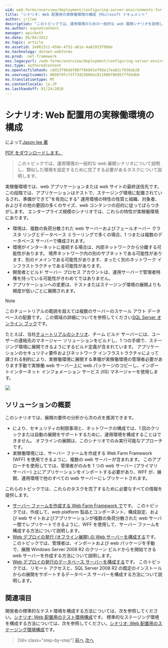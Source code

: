```yaml
---
uid: web-forms/overview/deployment/configuring-server-environments-for-web-deployment/scenario-configuring-a-production-environment-for-web-deployment
title: "シナリオ: Web 配置用の実稼働環境の構成 |Microsoft ドキュメント"
author: jrjlee
description: "このトピックでは、運用環境のための一般的な web 展開シナリオを説明し、同様を設定するために完了する必要があるタスクについて説明しています."
ms.author: aspnetcontent
manager: wpickett
ms.date: 05/04/2012
ms.topic: article
ms.assetid: 2e861511-450e-4752-a61e-4a01933f9b6e
ms.technology: dotnet-webforms
ms.prod: .net-framework
msc.legacyurl: /web-forms/overview/deployment/configuring-server-environments-for-web-deployment/scenario-configuring-a-production-environment-for-web-deployment
msc.type: authoredcontent
ms.openlocfilehash: cdd13f96ddf08ff86b01ef9de17ea82cf038ab28
ms.sourcegitcommit: 060879fcf3f73d2366b5c811986f8695fff65db8
ms.translationtype: MT
ms.contentlocale: ja-JP
ms.lasthandoff: 01/24/2018
---
```

<a name="scenario-configuring-a-production-environment-for-web-deployment"></a>シナリオ: Web 配置用の実稼働環境の構成
====================
によって[Jason lee 著](https://github.com/jrjlee)

[PDF をダウンロードします。](https://msdnshared.blob.core.windows.net/media/MSDNBlogsFS/prod.evol.blogs.msdn.com/CommunityServer.Blogs.Components.WeblogFiles/00/00/00/63/56/8130.DeployingWebAppsInEnterpriseScenarios.pdf)

> このトピックでは、運用環境の一般的な web 展開シナリオについて説明し、類似した環境を設定するために完了する必要があるタスクについて説明します。


実稼働環境では、web アプリケーションまたは web サイトの最終送信先です。 この段階では、アプリケーションはテストで、ステージング環境に配置されているされ、準備ができて"を有効にする" 運用環境の特性の性質と組織、対象者、およびその他の要因の多くのサイズ、web コンテンツの目的に従ってばらつきがします。 エンタープライズ規模のシナリオでは、これらの特性が実稼働環境にあります。

- 環境は、複数の負荷分散された web サーバーおよびフェールオーバー クラスタ リングとデータベース ミラーリングで多くの場合、1 つまたは複数のデータベース サーバーで構成されます。
- 環境がインターネットに接続する場合は、内部ネットワークから分離する可能性があります。 境界ネットワーク内の別のサブネットである可能性があります、別のドメインである可能性があります、まったく別のネットワーク インフラストラクチャである可能性があります。
- 開発者とビルド サーバー プロセス アカウントは、運用サーバーで管理者特権を持っている可能性がきわめてではありません。
- アプリケーションへの変更は、テストまたはステージング環境の展開よりも頻度が低いごとに展開されます。

> [!NOTE]
> このチュートリアルの範囲を超えては複数のサーバーのスケール アウト データベースの配置です。 この領域の詳細についてを参照してください[SQL Server オンライン ブック](https://technet.microsoft.com/library/ms130214.aspx)です。


たとえば、当社[チュートリアルのシナリオ](../deploying-web-applications-in-enterprise-scenarios/enterprise-web-deployment-scenario-overview.md)、チーム ビルド サーバーには、ユーザーの連絡先のマネージャー ソリューションをビルドし、1 つの手順で、ステージング環境に展開できるようにするビルド定義が含まれています。 アプリケーションのセキュリティ要件およびネットワーク インフラストラクチャによって課される制約により、実稼働環境に展開する準備が実稼働環境の管理者必要があります手動で実稼働 web サーバー上に web パッケージのコピーし、インポートインターネット インフォメーション サービス (IIS) マネージャーを使用します。

![](scenario-configuring-a-production-environment-for-web-deployment/_static/image1.png)

## <a name="solution-overview"></a>ソリューションの概要

このシナリオでは、展開の要件の分析から次の点を推測できます。

- により、セキュリティの制限事項と、ネットワークの構成では、1 回のクリックまたは自動の展開をサポートするために、運用環境を構成することはできません。 オフラインの展開は、このシナリオでのみ実行可能なアプローチです。
- 実稼働環境には、サーバー ファームを作成する Web Farm Framework (WFF) を使用できるように、複数の web サーバーが含まれます。 このアプローチを使用してでは、管理者がのみを 1 つの web サーバー (プライマリ サーバー) 上にアプリケーションをインポートする必要があり、WFF が、展開、運用環境で他のすべての web サーバーにレプリケートされます。

これらのトピックでは、これらのタスクを完了するために必要なすべての情報を提供します。

- [サーバー ファームを作成する Web Farm Framework で](configuring-a-database-server-for-web-deploy-publishing.md)です。 このトピックでは、作成して、web platform 製品とコンポーネント、構成設定、および web サイトおよびアプリケーションが複数の負荷分散された web サーバー間でレプリケートできるように、WFF を使用して、サーバー ファームを構成する方法について説明します。
- [Web デプロイの発行 (オフライン展開) の Web サーバーを構成する](configuring-a-web-server-for-web-deploy-publishing-offline-deployment.md)です。 このトピックでは、管理者は、インポートおよび web パッケージを手動で、展開 Windows Server 2008 R2 のクリーン ビルドからを開始できる web サーバーを作成する方法について説明します。
- [Web デプロイの発行のデータベース サーバーを構成する](configuring-a-database-server-for-web-deploy-publishing.md)です。 このトピックでは、リモート アクセスと、SQL Server 2008 R2 の既定のインストールからの展開をサポートするデータベース サーバーを構成する方法について説明します。

## <a name="further-reading"></a>関連項目

開発者の標準的なテスト環境を構成する方法については、次を参照してください。[シナリオ: Web 配置用のテスト環境構成](scenario-configuring-a-test-environment-for-web-deployment.md)です。 標準的なステージング環境を構成する方法については、次を参照してください。[シナリオ: Web 配置用のステージング環境構成](scenario-configuring-a-staging-environment-for-web-deployment.md)です。

>[!div class="step-by-step"]
[前へ](scenario-configuring-a-staging-environment-for-web-deployment.md)
[次へ](configuring-a-web-server-for-web-deploy-publishing-remote-agent.md)
